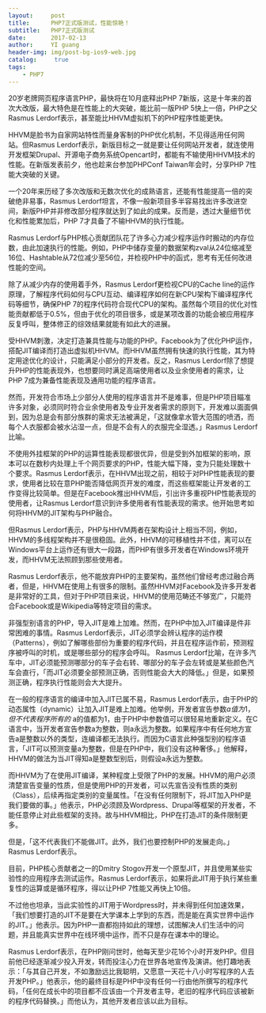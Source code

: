 ```yaml
---
layout:     post
title:      PHP7正式版测试，性能惊艳！
subtitle:   PHP7正式版测试
date:       2017-02-13
author:     YI guang
header-img: img/post-bg-ios9-web.jpg
catalog:     true
tags:
    - PHP7
---
```



20岁老牌网页程序语言PHP，最快将在10月底释出PHP 7新版，这是十年来的首次大改版，最大特色是在性能上的大突破，能比前一版PHP 5快上一倍，PHP之父Rasmus Lerdorf表示，甚至能比HHVM虚拟机下的PHP程序性能更快。

HHVM是脸书为自家网站特性而量身客制的PHP优化机制，不见得适用任何网站。但Rasmus Lerdorf表示，新版目标之一就是要让任何网站开发者，就连使用开发框架Drupal、开源电子商务系统Opencart时，都能有不输使用HHVM技术的性能。在新版发表前夕，他也趁来台参加PHPConf Taiwan年会时，分享PHP 7性能大突破的关键。

一个20年来历经了多次改版和无数次优化的成熟语言，还能有性能提高一倍的突破绝非易事，Rasmus Lerdorf坦言，不像一般新项目多半容易找出许多改进空间，新版PHP并非修改部分程序就达到了如此的成果。反而是，透过大量细节优化和性能累加后，PHP 7才具备了不输HHVM的执行性能。

Rasmus Lerdorf与PHP核心贡献团队花了许多心力减少程序运作时搬动的内存位数，由此加速执行的性能。例如，PHP中储存变量的数据架构zval从24位缩减至16位、Hashtable从72位减少至56位，并检视PHP中的函式，思考有无任何改进性能的空间。

除了从减少内存的使用着手外，Rasmus Lerdorf更检视CPU的Cache line的运作原理，了解程序代码如何与CPU互动、编译程序如何在新CPU架构下编译程序代码等细节，确保PHP 7的程序代码符合现代CPU的架构。虽然每个项目的优化对性能贡献都低于0.5%，但由于优化的项目很多，或是某项改善的功能会被应用程序反复呼叫，整体修正的综效结果就能有如此大的进展。

受HHVM刺激，决定打造兼具性能与功能的PHP。Facebook为了优化PHP运作，搭配JIT编译而打造出虚拟机HHVM。而HHVM虽然拥有快速的执行性能，其为特定用途优化的设计，只能满足小部分的开发者。反之，Rasmus Lerdorf除了想提升PHP的性能表现外，也想要同时满足高端使用者以及业余使用者的需求，让PHP 7成为兼备性能表现及通用功能的程序语言。

然而，开发符合市场上少部分人使用的程序语言并不是难事，但是PHP项目瞄准许多对象，必须同时符合业余使用者及专业开发者需求的原则下，开发难以面面俱到，因为总是会有部分族群的需求无法被满足，「这就像拿水管大范围的喷洒，而每个人衣服都会被水沾湿一点，但是不会有人的衣服完全湿透。」Rasmus Lerdorf比喻。

不使用外挂框架的PHP的运算性能表现都很优异，但是受到外加框架的影响，原本可以在数秒内处理上千个网页要求的PHP，性能大幅下降，变为只能处理数十个要求。Rasmus Lerdorf表示，在HHVM出现之前，相较于对PHP性能表现的要求，使用者比较在意PHP能否降低网页开发的难度，而这些框架能让开发者的工作变得比较简单。但是在Facebook推出HHVM后，引出许多重视PHP性能表现的使用者，让Rasmus Lerdorf意识到许多使用者有性能表现的需求。他开始思考如何将HHVM的JIT架构与PHP融合。

但Rasmus Lerdorf表示，PHP与HHVM两者在架构设计上相当不同，例如，HHVM的多线程架构并不是很稳固。此外，HHVM的可移植性并不佳，离可以在Windows平台上运作还有很大一段路，而PHP有很多开发者在Windows环境开发，而HHVM无法照顾到那些使用者。

Rasmus Lerdorf表示，他不能放弃PHP的主要架构，虽然他们曾经考虑过融合两者，但是，HHVM在使用上有很多的限制。虽然HHVM对Facebook及许多开发者是非常好的工具，但对于PHP项目来说，HHVM的使用范畴还不够宽广，只能符合Facebook或是Wikipedia等特定项目的需求。

非强型别语言的PHP，导入JIT是难上加难。然而，在PHP中加入JIT编译是件非常困难的事情。Rasmus Lerdorf表示，JIT必须学会辨认程序的运作模（Patterns），例如了解哪些部份为重要的程序代码，并且在程序运作前，预测程序被呼叫的时机，或是哪些部分的程序会呼叫。
Rasmus Lerdorf比喻，在许多汽车中，JIT必须能预测哪部分的车子会右转、哪部分的车子会左转或是某些颜色汽车会直行，「而JIT必须要全部预测正确，否则性能会大大的降低。」但是，如果预测正确，程序执行性能则会大大提升。

在一般的程序语言的编译中加入JIT已属不易，Rasmus Lerdorf表示，由于PHP的动态属性（dynamic）让加入JIT是难上加难。他举例，开发者宣告参数$a值为1，但不代表程序所有的$ a的值都为1，由于PHP中参数值可以很轻易地重新定义。在C语言中，当开发者宣告参数a为整数，则a永远为整数。如果程序中有任何地方宣告a是整数以外的类型，连编译都无法执行。而因为C语言此种强型别的程序语言，「JIT可以预测变量a为整数，但是在PHP中，我们没有这种奢侈。」他解释，HHVM的做法为当JIT得知a是整数型别后，则假设a永远为整数。

而HHVM为了在使用JIT编译，某种程度上受限了PHP的发展。HHVM的用户必须清楚宣告变量的性质，但是使用PHP的开发者，可以先宣告没有性质的类别（Class），后续再指定类别的变量属性。「在没有任何限制下，将JIT加入PHP是我们要做的事。」他表示，PHP必须顾及Wordpress、Drupal等框架的开发者，不能任意停止对此些框架的支持。故与HHVM相比，PHP在打造JIT的条件限制更多。

但是，「这不代表我们不能做JIT。此外，我们也要控制PHP的发展走向。」Rasmus Lerdorf表示。

目前，PHP核心贡献者之一的Dmitry Stogov开发一个原型JIT，并且使用某些实验性的应用程序去测试运作。Rasmus Lerdorf表示，如果将此JIT用于执行某些重复性的运算或是循环程序，得以让PHP 7性能又再快上10倍。

不过他也坦承，当此实验性的JIT用于Wordpress时，并未得到任何加速效果，「我们想要打造的JIT不是要在大学课本上学到的东西，而是能在真实世界中运作的JIT。」他表示。因为PHP一直都抱持如此的理想，试图解决人们生活中的问题，并且能真实世界中在线环境中运作，而不只是存在课本中的理论。

Rasmus Lerdorf表示，在PHP刚问世时，他每天至少花16个小时开发PHP。但目前他已经逐渐减少投入开发，转而投注心力在世界各地宣传及演讲。他打趣地表示：「与其自己开发，不如激励远比我聪明，又愿意一天花十八小时写程序的人去开发PHP。」他表示，他的最终目标是PHP中没有任何一行由他所撰写的程序代码，「任何在成长中的项目都不应该由一个开发者主导，老旧的程序代码应该被新的程序代码替换。」而他认为，其他开发者应该以此为目标。
